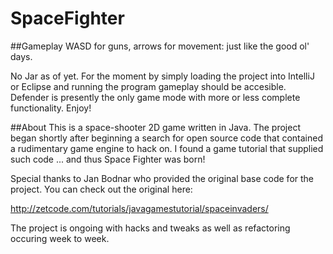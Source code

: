 # SpaceFighter

##Gameplay
WASD for guns, arrows for movement: just like the good ol' days.

No Jar as of yet. For the moment by simply loading the project into IntelliJ or Eclipse and running the program gameplay should be accesible. Defender is presently the only game mode with more or less complete functionality. Enjoy!

##About
This is a space-shooter 2D game written in Java. The project began shortly after beginning a search for open source code that contained a rudimentary game engine to hack on. I found a game tutorial that supplied such code ... and thus Space Fighter was born!

Special thanks to Jan Bodnar who provided the original base code for the project. You can check out the original here:

http://zetcode.com/tutorials/javagamestutorial/spaceinvaders/


The project is ongoing with hacks and tweaks as well as refactoring occuring week to week.

